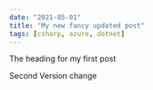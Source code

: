 ```yaml
---
date: "2021-05-01"
title: "My new fancy updated post"
tags: [csharp, azure, dotnet]
---
```


The heading for my first post

Second Version change
